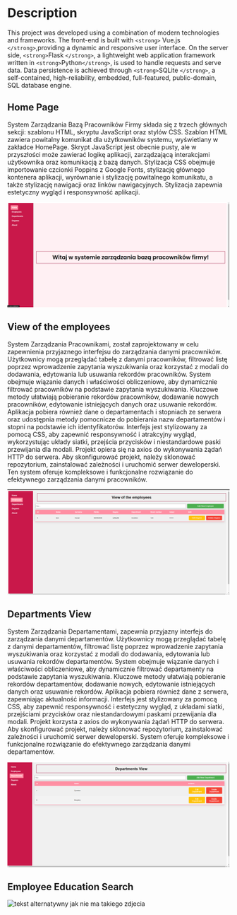 # Description

This project was developed using a combination of modern technologies and frameworks. The front-end is built with `<strong>` Vue.js `</strong>`,providing a dynamic and responsive user interface. On the server side, `<strong>`Flask `</strong>`, a lightweight web application framework written in `<strong>`Python`</strong>`, is used to handle requests and serve data. Data persistence is achieved through `<strong>`SQLite `</strong>`, a self-contained, high-reliability, embedded, full-featured, public-domain, SQL database engine.

## Home Page

System Zarządzania Bazą Pracowników Firmy składa się z trzech głównych sekcji: szablonu HTML, skryptu JavaScript oraz stylów CSS. Szablon HTML zawiera powitalny komunikat dla użytkowników systemu, wyświetlany w zakładce HomePage. Skrypt JavaScript jest obecnie pusty, ale w przyszłości może zawierać logikę aplikacji, zarządzającą interakcjami użytkownika oraz komunikacją z bazą danych. Stylizacja CSS obejmuje importowanie czcionki Poppins z Google Fonts, stylizację głównego kontenera aplikacji, wyrównanie i stylizację powitalnego komunikatu, a także stylizację nawigacji oraz linków nawigacyjnych. Stylizacja zapewnia estetyczny wygląd i responsywność aplikacji.

![test.img](./img/home.png)

## View of the employees

System Zarządzania Pracownikami, został zaprojektowany w celu zapewnienia przyjaznego interfejsu do zarządzania danymi pracowników. Użytkownicy mogą przeglądać tabelę z danymi pracowników, filtrować listę poprzez wprowadzenie zapytania wyszukiwania oraz korzystać z modali do dodawania, edytowania lub usuwania rekordów pracowników. System obejmuje wiązanie danych i właściwości obliczeniowe, aby dynamicznie filtrować pracowników na podstawie zapytania wyszukiwania. Kluczowe metody ułatwiają pobieranie rekordów pracowników, dodawanie nowych pracowników, edytowanie istniejących danych oraz usuwanie rekordów. Aplikacja pobiera również dane o departamentach i stopniach ze serwera oraz udostępnia metody pomocnicze do pobierania nazw departamentów i stopni na podstawie ich identyfikatorów. Interfejs jest stylizowany za pomocą CSS, aby zapewnić responsywność i atrakcyjny wygląd, wykorzystując układy siatki, przejścia przycisków i niestandardowe paski przewijania dla modali. Projekt opiera się na axios do wykonywania żądań HTTP do serwera. Aby skonfigurować projekt, należy sklonować repozytorium, zainstalować zależności i uruchomić serwer deweloperski. Ten system oferuje kompleksowe i funkcjonalne rozwiązanie do efektywnego zarządzania danymi pracowników.

![test.img](./img/employees.png)

## Departments View

System Zarządzania Departamentami, zapewnia przyjazny interfejs do zarządzania danymi departamentów. Użytkownicy mogą przeglądać tabelę z danymi departamentów, filtrować listę poprzez wprowadzenie zapytania wyszukiwania oraz korzystać z modali do dodawania, edytowania lub usuwania rekordów departamentów. System obejmuje wiązanie danych i właściwości obliczeniowe, aby dynamicznie filtrować departamenty na podstawie zapytania wyszukiwania. Kluczowe metody ułatwiają pobieranie rekordów departamentów, dodawanie nowych, edytowanie istniejących danych oraz usuwanie rekordów. Aplikacja pobiera również dane z serwera, zapewniając aktualność informacji. Interfejs jest stylizowany za pomocą CSS, aby zapewnić responsywność i estetyczny wygląd, z układami siatki, przejściami przycisków oraz niestandardowymi paskami przewijania dla modali. Projekt korzysta z axios do wykonywania żądań HTTP do serwera. Aby skonfigurować projekt, należy sklonować repozytorium, zainstalować zależności i uruchomić serwer deweloperski. System oferuje kompleksowe i funkcjonalne rozwiązanie do efektywnego zarządzania danymi departamentów.

![test.img](./img/Departments_View.png)

## Employee Education Search

![tekst alternatywny jak nie ma takiego zdjecia](./img/fota.png)
